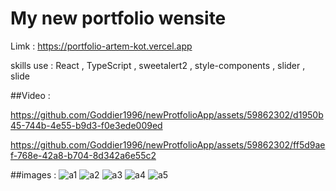 # My new portfolio wensite 

Limk : https://portfolio-artem-kot.vercel.app

skills use : React , TypeScript , sweetalert2 , style-components , slider , slide

##Video :


https://github.com/Goddier1996/newProtfolioApp/assets/59862302/d1950b45-744b-4e55-b9d3-f0e3ede009ed



https://github.com/Goddier1996/newProtfolioApp/assets/59862302/ff5d9aef-768e-42a8-b704-8d342a6e55c2



##images :
![a1](https://github.com/Goddier1996/newProtfolioApp/assets/59862302/20456d25-c009-4167-9ad9-3d1334fc5c50)
![a2](https://github.com/Goddier1996/newProtfolioApp/assets/59862302/b9ab93dc-45bd-4664-9672-4910c6c0b368)
![a3](https://github.com/Goddier1996/newProtfolioApp/assets/59862302/c36a44df-c208-44b4-a8c7-a55541414fab)
![a4](https://github.com/Goddier1996/newProtfolioApp/assets/59862302/132d25c2-ec71-4af9-a779-5fdc776aaa0f)
![a5](https://github.com/Goddier1996/newProtfolioApp/assets/59862302/83aa674e-3ec1-4ca6-b853-4ffcf0c49ff8)



